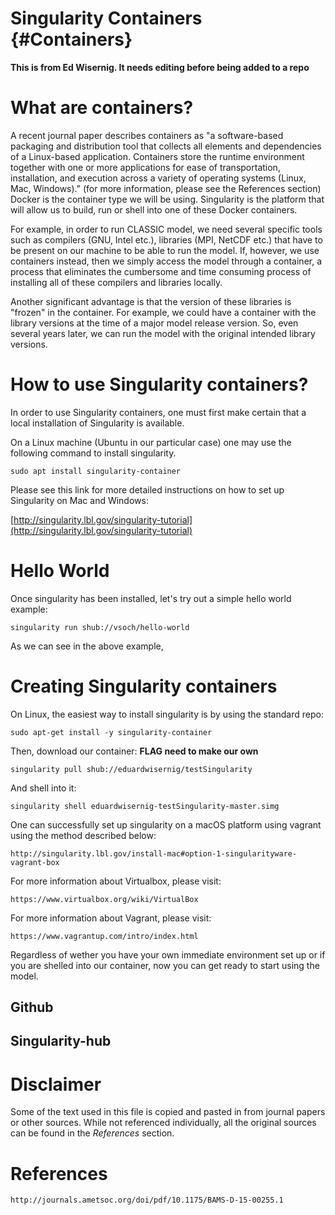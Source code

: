 Singularity Containers {#Containers}
============


**This is from Ed Wisernig. It needs editing before being added to a repo**

# What are containers?

A recent journal paper describes containers as "a software-based packaging and distribution tool that collects all elements and dependencies of a Linux-based application. Containers store the runtime environment together with one or more applications for ease of transportation, installation, and execution across a variety of operating systems (Linux, Mac, Windows)." (for more information, please see the References section)
Docker is the container type we will be using. Singularity is the platform that will allow us to build, run or shell into one of these Docker containers.

For example, in order to run CLASSIC model, we need several specific tools such as compilers (GNU, Intel etc.), libraries (MPI, NetCDF etc.) that have to be present on our machine to be able to run the model.
If, however, we use containers instead, then we simply access the model through a container, a process that eliminates the cumbersome and time consuming process of installing all of these compilers and libraries locally.

Another significant advantage is that the version of these libraries is "frozen" in the container. For example, we could have a container with the library versions at the time of a major model release version. So, even several years later, we can run the model with the original intended library versions.

# How to use Singularity containers?
In order to use Singularity containers, one must first make certain that a local installation of Singularity is available.

On a Linux machine (Ubuntu in our particular case) one may use the following command to install singularity.

`sudo apt install singularity-container`

Please see this link for more detailed instructions on how to set up Singularity on Mac and Windows:

[http://singularity.lbl.gov/singularity-tutorial](http://singularity.lbl.gov/singularity-tutorial)

# Hello World
Once singularity has been installed, let's try out a simple hello world example:

`singularity run shub://vsoch/hello-world`

As we can see in the above example,

# Creating Singularity containers

On Linux, the easiest way to install singularity is by using the standard repo:

`sudo apt-get install -y singularity-container`

Then, download our container: **FLAG need to make our own**

`singularity pull shub://eduardwisernig/testSingularity`

And shell into it:

`singularity shell eduardwisernig-testSingularity-master.simg`

One can successfully set up singularity on a macOS platform using vagrant using the method described below:

`http://singularity.lbl.gov/install-mac#option-1-singularityware-vagrant-box`

For more information about Virtualbox, please visit:

`https://www.virtualbox.org/wiki/VirtualBox`

For more information about Vagrant, please visit:

`https://www.vagrantup.com/intro/index.html`

Regardless of wether you have your own immediate environment set up or if you are shelled into our container, now you can get ready to start using the model.


## Github
## Singularity-hub


# Disclaimer
Some of the text used in this file is copied and pasted in from journal papers or other sources. While not referenced individually, all the original sources can be found in the *References* section.

# References
`http://journals.ametsoc.org/doi/pdf/10.1175/BAMS-D-15-00255.1`
